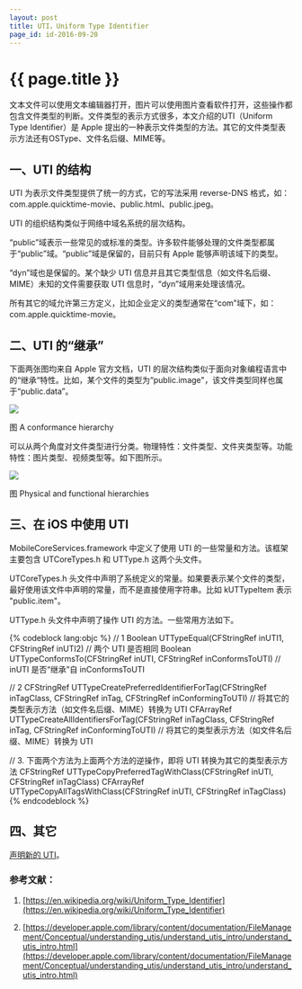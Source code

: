 ```yaml
---
layout: post
title: UTI，Uniform Type Identifier
page_id: id-2016-09-20
---
```


# {{ page.title }}

文本文件可以使用文本编辑器打开，图片可以使用图片查看软件打开，这些操作都包含文件类型的判断。文件类型的表示方式很多，本文介绍的UTI（Uniform Type Identifier）是 Apple 提出的一种表示文件类型的方法。其它的文件类型表示方法还有OSType、文件名后缀、MIME等。

<!-- more -->

## 一、UTI 的结构

UTI 为表示文件类型提供了统一的方式，它的写法采用 reverse-DNS 格式，如：com.apple.quicktime-movie、public.html、public.jpeg。

UTI 的组织结构类似于网络中域名系统的层次结构。

“public”域表示一些常见的或标准的类型。许多软件能够处理的文件类型都属于“public”域。“public”域是保留的，目前只有 Apple 能够声明该域下的类型。

“dyn”域也是保留的。某个缺少 UTI 信息并且其它类型信息（如文件名后缀、MIME）未知的文件需要获取 UTI 信息时，“dyn”域用来处理该情况。

所有其它的域允许第三方定义，比如企业定义的类型通常在“com”域下，如：com.apple.quicktime-movie。


## 二、UTI 的“继承”

下面两张图均来自 Apple 官方文档，UTI 的层次结构类似于面向对象编程语言中的“继承“特性。比如，某个文件的类型为“public.image"，该文件类型同样也属于“public.data”。

<p></p>

![](/images/2016-09-20-conformance_hierarchy.gif)

<p class="post-image-title">图 A conformance hierarchy</p>

可以从两个角度对文件类型进行分类。物理特性：文件类型、文件夹类型等。功能特性：图片类型、视频类型等。如下图所示。

<p></p>

![](/images/2016-09-20-physical_vs_functional.gif)

<p class="post-image-title">图 Physical and functional hierarchies</p>

## 三、在 iOS 中使用 UTI

MobileCoreServices.framework 中定义了使用 UTI 的一些常量和方法。该框架主要包含 UTCoreTypes.h 和 UTType.h 这两个头文件。

UTCoreTypes.h 头文件中声明了系统定义的常量。如果要表示某个文件的类型，最好使用该文件中声明的常量，而不是直接使用字符串。比如 kUTTypeItem 表示 "public.item"。

UTType.h 头文件中声明了操作 UTI 的方法。一些常用方法如下。

{% codeblock lang:objc %}
// 1
Boolean UTTypeEqual(CFStringRef inUTI1, CFStringRef inUTI2)                 // 两个 UTI 是否相同
Boolean UTTypeConformsTo(CFStringRef inUTI, CFStringRef inConformsToUTI)    // inUTI 是否“继承”自 inConformsToUTI

// 2
CFStringRef UTTypeCreatePreferredIdentifierForTag(CFStringRef inTagClass, CFStringRef inTag, CFStringRef inConformingToUTI) // 将其它的类型表示方法（如文件名后缀、MIME）转换为 UTI
CFArrayRef UTTypeCreateAllIdentifiersForTag(CFStringRef inTagClass, CFStringRef inTag, CFStringRef inConformingToUTI)       // 将其它的类型表示方法（如文件名后缀、MIME）转换为 UTI

// 3. 下面两个方法为上面两个方法的逆操作，即将 UTI 转换为其它的类型表示方法
CFStringRef UTTypeCopyPreferredTagWithClass(CFStringRef inUTI, CFStringRef inTagClass)
CFArrayRef UTTypeCopyAllTagsWithClass(CFStringRef inUTI, CFStringRef inTagClass)
{% endcodeblock %}

## 四、其它

[声明新的 UTI](https://developer.apple.com/library/content/documentation/FileManagement/Conceptual/understanding_utis/understand_utis_declare/understand_utis_declare.html)。

<p></p>

### 参考文献：

1. [https://en.wikipedia.org/wiki/Uniform_Type_Identifier](https://en.wikipedia.org/wiki/Uniform_Type_Identifier)

2. [https://developer.apple.com/library/content/documentation/FileManagement/Conceptual/understanding_utis/understand_utis_intro/understand_utis_intro.html](https://developer.apple.com/library/content/documentation/FileManagement/Conceptual/understanding_utis/understand_utis_intro/understand_utis_intro.html)
